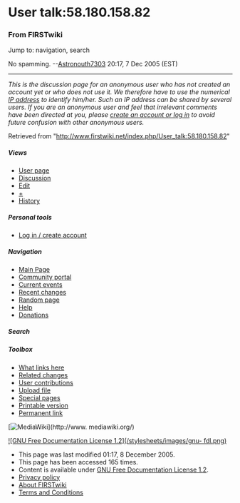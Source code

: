 # User talk:58.180.158.82

### From FIRSTwiki

Jump to: navigation, search

No spamming. --[Astronouth7303](/index.php/User:Astronouth7303
"User:Astronouth7303" ) 20:17, 7 Dec 2005 (EST)

* * *

_This is the discussion page for an anonymous user who has not created an
account yet or who does not use it. We therefore have to use the numerical [IP
address](http://www.wikipedia.org/wiki/IP_address "wikipedia:IP_address" ) to
identify him/her. Such an IP address can be shared by several users. If you
are an anonymous user and feel that irrelevant comments have been directed at
you, please [create an account or log in](/index.php/Special:Userlogin
"Special:Userlogin" ) to avoid future confusion with other anonymous users._

Retrieved from "<http://www.firstwiki.net/index.php/User_talk:58.180.158.82>"

##### Views

  * [User page](/index.php?title=User:58.180.158.82&action=edit)
  * [Discussion](/index.php/User_talk:58.180.158.82)
  * [Edit](/index.php?title=User_talk:58.180.158.82&action=edit)
  * [+](/index.php?title=User_talk:58.180.158.82&action=edit&section=new)
  * [History](/index.php?title=User_talk:58.180.158.82&action=history)

##### Personal tools

  * [Log in / create account](/index.php?title=Special:Userlogin&returnto=User_talk:58.180.158.82)

[](/index.php/Main_Page "Main Page" )

##### Navigation

  * [Main Page](/index.php/Main_Page)
  * [Community portal](/index.php/FIRSTwiki:Community_portal)
  * [Current events](/index.php/Current_events)
  * [Recent changes](/index.php/Special:Recentchanges)
  * [Random page](/index.php/Special:Random)
  * [Help](/index.php/Help:Contents)
  * [Donations](/index.php/FIRSTwiki:Site_support)

##### Search



##### Toolbox

  * [What links here](/index.php/Special:Whatlinkshere/User_talk:58.180.158.82)
  * [Related changes](/index.php/Special:Recentchangeslinked/User_talk:58.180.158.82)
  * [User contributions](/index.php/Special:Contributions/58.180.158.82)
  * [Upload file](/index.php/Special:Upload)
  * [Special pages](/index.php/Special:Specialpages)
  * [Printable version](/index.php?title=User_talk:58.180.158.82&printable=yes)
  * [Permanent link](/index.php?title=User_talk:58.180.158.82&oldid=40811)

[![MediaWiki](/skins/common/images/poweredby_mediawiki_88x31.png)](http://www.
mediawiki.org/)

[![GNU Free Documentation License 1.2](/stylesheets/images/gnu-
fdl.png)](http://www.gnu.org/copyleft/fdl.html)

  * This page was last modified 01:17, 8 December 2005.
  * This page has been accessed 165 times.
  * Content is available under [GNU Free Documentation License 1.2](http://www.gnu.org/copyleft/fdl.html "http://www.gnu.org/copyleft/fdl.html" ).
  * [Privacy policy](/index.php/FIRSTwiki:Privacy_policy "FIRSTwiki:Privacy policy" )
  * [About FIRSTwiki](/index.php/FIRSTwiki:About "FIRSTwiki:About" )
  * [Terms and Conditions](/index.php/FIRSTwiki:Terms_and_conditions "FIRSTwiki:Terms and conditions" )


